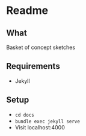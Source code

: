# Readme

## What

Basket of concept sketches

## Requirements

* Jekyll

## Setup

* `cd docs`
* `bundle exec jekyll serve`
* Visit localhost:4000
